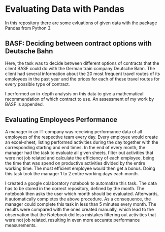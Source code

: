 # Evaluating Data with Pandas

In this repository there are some evluations of given data with the package Pandas from Python 3.

## BASF: Deciding between contract options with Deutsche Bahn

Here, the task was to decide between different options of contracts that the client BASF could do with the German train company Deutsche Bahn. The client had several information about the 20 most frequent travel routes of its employees in the past year and the prices for each of these travel routes for every possible type of contract.<br>

I performed an in-depth analysis on this data to give a mathematical recommendation of which contract to use. An assessment of my work by BASF is appended.

## Evaluating Employees Performance

A manager in an IT-company was receiving performance data of all employees of the respective team every day. Every employee would create an excel-sheet, listing performed activities during the day together with the corresponding starting and end times. In the end of every month, the manager had the task to evaluate all given sheets, filter out activities that were not job related and calculate the efficiency of each employee, being the time that was spend on productive activities divided by the entire working time. The most efficient employee would then get a bonus. Doing this task took the manager 1 to 2 entire working days each month.<br>

I created a google colaboratory notebook to automatize this task. The data has to be stored in the correct repository, defined by the month. The notebook then asks the user which month should be evaluated. Afterwards, it automatically completes the above procedure. As a consequence, the manager could complete this task in less than 5 minutes every month. The results were compared with the ones created manually, which lead to the observation that the Notebook did less mistakes filtering out activities that were not job related, resulting in even more accurate performance measurements.
